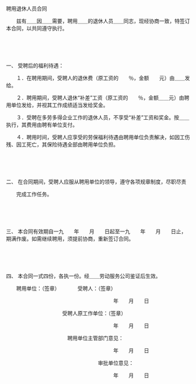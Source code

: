 



聘用退休人员合同



 

　　兹有＿＿因＿＿需要，聘用＿＿的退休人员＿＿同志，现经协商一致，特签订本合同，以共同遵守执行。

　　

　　

一、
受聘后的福利待遇：

　　１．在聘用期间，受聘人的退休费（原工资的　　％，金额　　元）由＿＿发给。

　　２．聘用期间，受聘人退休“补差”工资（原工资的　　％，金额＿＿元）由聘用单位发给，并视其工作成绩适当发给奖金。

　　３．受聘在多劳多得企业工作的退休人员，不享受“补差”工资和奖金。按＿＿执行，其费用由聘有单位支付。

　　４．聘用时间，受聘人应享受的劳保福利待遇由聘用单位负责解决，如因工伤残、因工死亡，其保险待遇全部由聘用单位负担。

　　

　　

二、
在合同期间，受聘人应服从聘用单位的领导，遵守各项规章制度，尽职尽责

　　完成工作任务。

　　

　　

三、
本合同有效期自一九　　年　　月　　日起至一九　　年　　月　　日止，期满作废。如需继续聘用，须提前协商，重新签订合同。

　　

　　

四、
本合同一式四份，各执一份。经＿＿劳动服务公司鉴证后生效。　　　　　　　

　　聘用单位：（签章）　　　　受聘人：（签章）

　　　　　　　　　　　　　　　　　　　　　年　　月　　日

　　　　　　　　　　　受聘人原工作单位：（签章）

　　　　　　　　　　　　　　　　　　　　　年　　月　　日

　　　　　　　　　　　　聘用单位主管部门意见：

　　　　　　　　　　　　　　　　　　　　　年　　月　　日

　　　　　　　　　　　　　　　　　　审批单位意见：

　　　　　　　　　　　　　　　　　　　　　年　　月　　日
